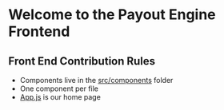 # Welcome to the Payout Engine Frontend

## Front End Contribution Rules
* Components live in the [src/components](./src/components) folder
* One component per file
* [App.js](./src/App.js) is our home page
